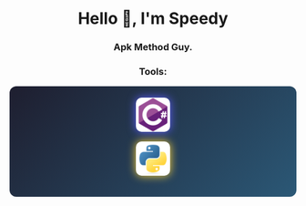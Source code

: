 <h1 align="center">Hello 👋, I'm Speedy</h1>
<h3 align="center">Apk Method Guy.</h3>

<h3 align="center">Tools:</h3>
<div style="text-align: center; background: linear-gradient(135deg, #1e1e2f, #2b5876); padding: 20px; border-radius: 12px;">
  <img src="https://raw.githubusercontent.com/devicons/devicon/master/icons/csharp/csharp-original.svg"
       alt="C#" width="60" height="60"
       style="margin: 0 15px; filter: drop-shadow(0 0 8px #5e5eff); border-radius: 10px; transition: transform 0.3s;"
       onmouseover="this.style.transform='scale(1.1)'" onmouseout="this.style.transform='scale(1)'" />

  <img src="https://raw.githubusercontent.com/devicons/devicon/master/icons/python/python-original.svg"
       alt="Python" width="60" height="60"
       style="margin: 0 15px; filter: drop-shadow(0 0 8px #ffd43b); border-radius: 10px; transition: transform 0.3s;"
       onmouseover="this.style.transform='scale(1.1)'" onmouseout="this.style.transform='scale(1)'" />
</div>



<!---
Speedy-GT/Speedy-GT is a ✨ special ✨ repository because its `README.md` (this file) appears on your GitHub profile.
You can click the Preview link to take a look at your changes.
--->
